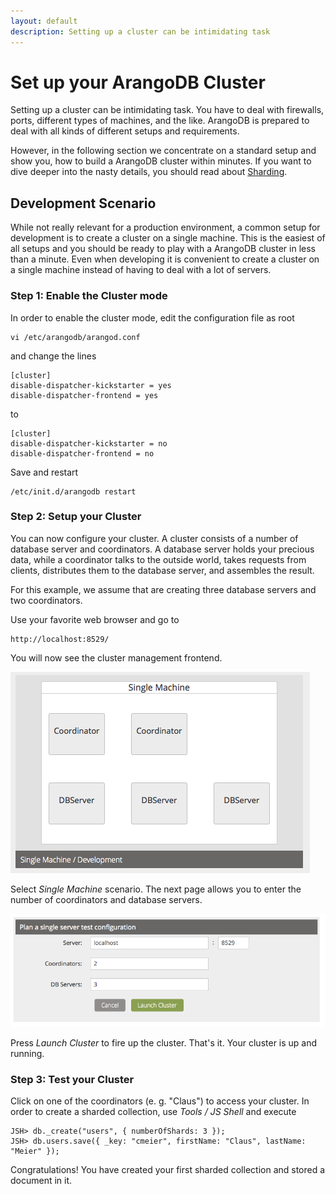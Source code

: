 ```yaml
---
layout: default
description: Setting up a cluster can be intimidating task
---
```

Set up your ArangoDB Cluster
============================

Setting up a cluster can be intimidating task. You have to deal with
firewalls, ports, different types of machines, and the like. ArangoDB
is prepared to deal with all kinds of different setups and
requirements.

However, in the following section we concentrate on a standard setup
and show you, how to build a ArangoDB cluster within minutes. If you
want to dive deeper into the nasty details, you should read about
[Sharding](sharding.html).

Development Scenario
--------------------

While not really relevant for a production environment, a common setup
for development is to create a cluster on a single machine. This is
the easiest of all setups and you should be ready to play with a
ArangoDB cluster in less than a minute. Even when developing it is
convenient to create a cluster on a single machine instead of having
to deal with a lot of servers.

### Step 1: Enable the Cluster mode

In order to enable the cluster mode, edit the configuration file as root

```
vi /etc/arangodb/arangod.conf
```

and change the lines

```
[cluster]
disable-dispatcher-kickstarter = yes
disable-dispatcher-frontend = yes
```

to

```
[cluster]
disable-dispatcher-kickstarter = no
disable-dispatcher-frontend = no
```

Save and restart

```
/etc/init.d/arangodb restart
```

### Step 2: Setup your Cluster

You can now configure your cluster. A cluster consists of a number of
database server and coordinators. A database server holds your
precious data, while a coordinator talks to the outside world, takes
requests from clients, distributes them to the database server, and
assembles the result.

For this example, we assume that are creating three database servers
and two coordinators.

Use your favorite web browser and go to

```
http://localhost:8529/
```

You will now see the cluster management frontend.

![Create Cluster Dialog](../images/cluster-create-dialog.png)

Select *Single Machine* scenario. The next page allows you to enter
the number of coordinators and database servers.

![Single Server Dialog](../images/cluster-single-server-dialog.png)

Press *Launch Cluster* to fire up the cluster. That's it. Your cluster
is up and running.

### Step 3: Test your Cluster

Click on one of the coordinators (e. g. "Claus") to access your
cluster.  In order to create a sharded collection, use *Tools / JS
Shell* and execute

```
JSH> db._create("users", { numberOfShards: 3 });
JSH> db.users.save({ _key: "cmeier", firstName: "Claus", lastName: "Meier" });
```

Congratulations! You have created your first sharded collection and
stored a document in it.

